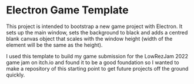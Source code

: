 # Electron Game Template

This project is intended to bootstrap a new game project with Electron.  It sets up the main window, sets the background to black and adds a centred blank canvas object that scales with the window height (width of the element will be the same as the height).

I used this template to build my game submission for the LowRezJam 2022 game jam on itch.io and found it to be a good foundation so I wanted to make a repository of this starting point to get future projects off the ground quickly.